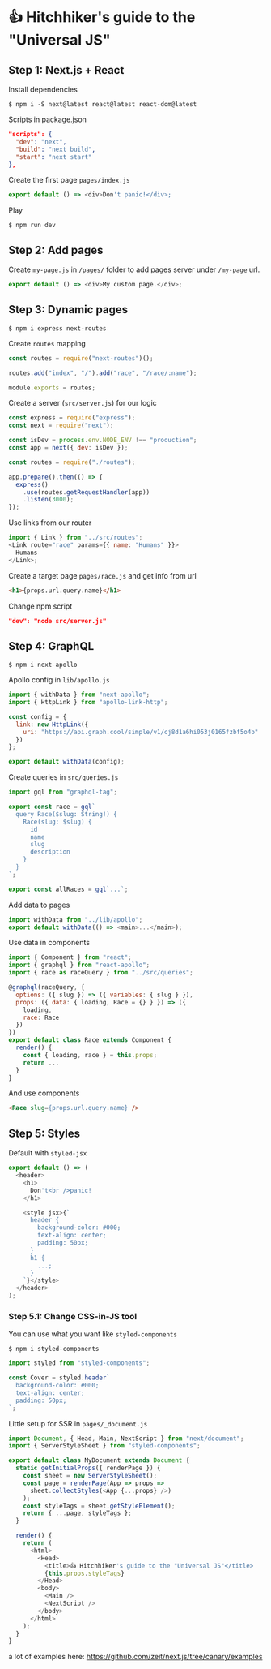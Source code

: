 # 👍 Hitchhiker's guide to the "Universal JS"

## Step 1: Next.js + React

Install dependencies

```shell
$ npm i -S next@latest react@latest react-dom@latest
```

Scripts in package.json

```json
"scripts": {
  "dev": "next",
  "build": "next build",
  "start": "next start"
},
```

Create the first page `pages/index.js`

```js
export default () => <div>Don't panic!</div>;
```

Play

```shell
$ npm run dev
```

## Step 2: Add pages

Create `my-page.js` in `/pages/` folder to add pages server under `/my-page`
url.

```js
export default () => <div>My custom page.</div>;
```

## Step 3: Dynamic pages

```shell
$ npm i express next-routes
```

Create `routes` mapping

```js
const routes = require("next-routes")();

routes.add("index", "/").add("race", "/race/:name");

module.exports = routes;
```

Create a server (`src/server.js`) for our logic

```js
const express = require("express");
const next = require("next");

const isDev = process.env.NODE_ENV !== "production";
const app = next({ dev: isDev });

const routes = require("./routes");

app.prepare().then(() => {
  express()
    .use(routes.getRequestHandler(app))
    .listen(3000);
});
```

Use links from our router

```js
import { Link } from "../src/routes";
<Link route="race" params={{ name: "Humans" }}>
  Humans
</Link>;
```

Create a target page `pages/race.js` and get info from url

```html
<h1>{props.url.query.name}</h1>
```

Change npm script

```json
"dev": "node src/server.js"
```

## Step 4: GraphQL

```shell
$ npm i next-apollo
```

Apollo config in `lib/apollo.js`

```js
import { withData } from "next-apollo";
import { HttpLink } from "apollo-link-http";

const config = {
  link: new HttpLink({
    uri: "https://api.graph.cool/simple/v1/cj8d1a6hi053j0165fzbf5o4b"
  })
};

export default withData(config);
```

Create queries in `src/queries.js`

```js
import gql from "graphql-tag";

export const race = gql`
  query Race($slug: String!) {
    Race(slug: $slug) {
      id
      name
      slug
      description
    }
  }
`;

export const allRaces = gql`...`;
```

Add data to pages

```js
import withData from "../lib/apollo";
export default withData(() => <main>...</main>);
```

Use data in components

```js
import { Component } from "react";
import { graphql } from "react-apollo";
import { race as raceQuery } from "../src/queries";

@graphql(raceQuery, {
  options: ({ slug }) => ({ variables: { slug } }),
  props: ({ data: { loading, Race = {} } }) => ({
    loading,
    race: Race
  })
})
export default class Race extends Component {
  render() {
    const { loading, race } = this.props;
    return ...
  }
}
```

And use components

```html
<Race slug={props.url.query.name} />
```

## Step 5: Styles

Default with `styled-jsx`

```js
export default () => (
  <header>
    <h1>
      Don't<br />panic!
    </h1>

    <style jsx>{`
      header {
        background-color: #000;
        text-align: center;
        padding: 50px;
      }
      h1 {
        ...;
      }
    `}</style>
  </header>
);
```

### Step 5.1: Change CSS-in-JS tool

You can use what you want like `styled-components`

```shell
$ npm i styled-components
```

```js
import styled from "styled-components";

const Cover = styled.header`
  background-color: #000;
  text-align: center;
  padding: 50px;
`;
```

Little setup for SSR in `pages/_document.js`

```js
import Document, { Head, Main, NextScript } from "next/document";
import { ServerStyleSheet } from "styled-components";

export default class MyDocument extends Document {
  static getInitialProps({ renderPage }) {
    const sheet = new ServerStyleSheet();
    const page = renderPage(App => props =>
      sheet.collectStyles(<App {...props} />)
    );
    const styleTags = sheet.getStyleElement();
    return { ...page, styleTags };
  }

  render() {
    return (
      <html>
        <Head>
          <title>👍 Hitchhiker's guide to the "Universal JS"</title>
          {this.props.styleTags}
        </Head>
        <body>
          <Main />
          <NextScript />
        </body>
      </html>
    );
  }
}
```

a lot of examples here: https://github.com/zeit/next.js/tree/canary/examples
